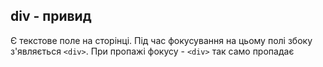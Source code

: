 ## div - привид

Є текстове поле на сторінці. Під час фокусування на цьому полі збоку з'являється `<div>`.
При пропажі фокусу - `<div>` так само пропадає
